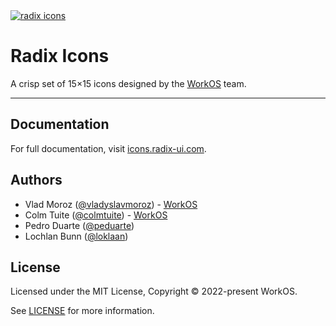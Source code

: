 <a href="https://icons.radix-ui.com/" >
  <img alt="radix icons" src="https://user-images.githubusercontent.com/372831/95560147-25d35880-0a19-11eb-9f75-0185f082b217.png">
</a>

# Radix Icons

A crisp set of 15×15 icons designed by the [WorkOS](https://workos.com) team.

---

## Documentation

For full documentation, visit [icons.radix-ui.com](https://icons.radix-ui.com).

## Authors

- Vlad Moroz ([@vladyslavmoroz](https://twitter.com/vladyslavmoroz)) - [WorkOS](https://workos.com)
- Colm Tuite ([@colmtuite](https://twitter.com/colmtuite)) - [WorkOS](https://workos.com)
- Pedro Duarte ([@peduarte](https://twitter.com/peduarte))
- Lochlan Bunn ([@loklaan](https://twitter.com/loklaan))

## License

Licensed under the MIT License, Copyright © 2022-present WorkOS.

See [LICENSE](./LICENSE) for more information.
